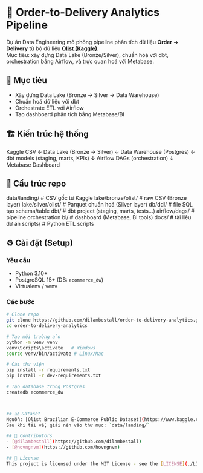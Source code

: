 # 🚀 Order-to-Delivery Analytics Pipeline
Dự án Data Engineering mô phỏng pipeline phân tích dữ liệu **Order → Delivery** từ bộ dữ liệu **[Olist (Kaggle)](https://www.kaggle.com/datasets/olistbr/brazilian-ecommerce)**.  
Mục tiêu: xây dựng Data Lake (Bronze/Silver), chuẩn hoá với dbt, orchestration bằng Airflow, và trực quan hoá với Metabase.

## 🎯 Mục tiêu
- Xây dựng Data Lake (Bronze → Silver → Data Warehouse)  
- Chuẩn hoá dữ liệu với dbt  
- Orchestrate ETL với Airflow  
- Tạo dashboard phân tích bằng Metabase/BI  

## 🏗️ Kiến trúc hệ thống
Kaggle CSV
↓
Data Lake (Bronze → Silver)
↓
Data Warehouse (Postgres)
↓
dbt models (staging, marts, KPIs)
↓
Airflow DAGs (orchestration)
↓
Metabase Dashboard

## 📂 Cấu trúc repo
data/landing/ # CSV gốc từ Kaggle
lake/bronze/olist/ # raw CSV (Bronze layer)
lake/silver/olist/ # Parquet chuẩn hoá (Silver layer)
db/ddl/ # file SQL tạo schema/table
dbt/ # dbt project (staging, marts, tests…)
airflow/dags/ # pipeline orchestration
bi/ # dashboard (Metabase, BI tools)
docs/ # tài liệu dự án
scripts/ # Python ETL scripts



## ⚙️ Cài đặt (Setup)
### Yêu cầu
- Python 3.10+  
- PostgreSQL 15+ (DB: `ecommerce_dw`)  
- Virtualenv / venv  

### Các bước
```bash
# Clone repo
git clone https://github.com/dilambestall/order-to-delivery-analytics.git
cd order-to-delivery-analytics

# Tạo môi trường ảo
python -m venv venv
venv\Scripts\activate   # Windows
source venv/bin/activate # Linux/Mac

# Cài thư viện
pip install -r requirements.txt
pip install -r dev-requirements.txt

# Tạo database trong Postgres
createdb ecommerce_dw



## 📊 Dataset
Nguồn: [Olist Brazilian E-Commerce Public Dataset](https://www.kaggle.com/datasets/olistbr/brazilian-ecommerce)  
Sau khi tải về, giải nén vào thư mục: `data/landing/`

## 👥 Contributors
- [@dilambestall](https://github.com/dilambestall)  
- [@hovngnvm](https://github.com/hovngnvm)

## 📜 License
This project is licensed under the MIT License - see the [LICENSE](./LICENSE) file for details.

